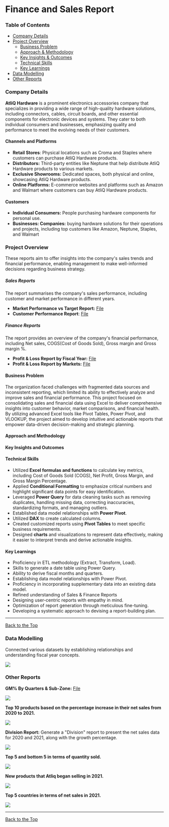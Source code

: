 # Finance and Sales Report

### Table of Contents
* [Company Details](#company-details)
* [Project Overview](#project-overview)
    * [Business Problem](#business-problem)
    * [Approach & Methodology](#approach-and-methodology)
    * [Key Insights & Outcomes](#key-insights-and-outcomes)
    * [Technical Skills](#technical-skills)
    * [Key Learnings](#key-learnings)
* [Data Modelling](#data-modelling)
* [Other Reports](#other-reports)
 
### Company Details
**AtliQ Hardware** is a prominent electronics accessories company that specializes in providing a wide range of high-quality hardware solutions, including connectors, cables, circuit boards, and other essential components for electronic devices and systems. They cater to both individual consumers and businesses, emphasizing quality and performance to meet the evolving needs of their customers.

#### Channels and Platforms
* **Retail Stores**: Physical locations such as Croma and Staples where customers can purchase AtliQ Hardware products.
* **Distributors:** Third-party entities like Neptune that help distribute AtliQ Hardware products to various markets.
* **Exclusive Showrooms:** Dedicated spaces, both physical and online, showcasing AtliQ Hardware products.
* **Online Platforms:** E-commerce websites and platforms such as Amazon and Walmart where customers can buy AtliQ Hardware products.

#### Customers
* **Individual Consumers:** People purchasing hardware components for personal use. 
* **Businesses: Companies:** buying hardware solutions for their operations and projects, including top customers like Amazon, Neptune, Staples, and Walmart

### Project Overview
These reports aim to offer insights into the company's sales trends and financial performance, enabling management to make well-informed decisions regarding business strategy.

##### Sales Reports
The report summarises the company's sales performance, including customer and market performance in different years.
* **Market Performance vs Target Report:** [File](https://github.com/BaderNader321/Finance-Sales-Report/blob/103c045ceaf5f9f1138b531a3cd16306608aa39b/Sales%20Analysis/Market%20Performance%20vs%20Target%20Report.pdf)
* **Customer Performance Report**: [File](https://github.com/BaderNader321/Finance-Sales-Report/blob/103c045ceaf5f9f1138b531a3cd16306608aa39b/Sales%20Analysis/Customer%20Sales%20Performance%20Report.pdf)

##### Finance Reports
The report provides an overview of the company's financial performance, including Net sales, COGS(Cost of Goods Sold), Gross margin and Gross margin %.
* **Profit & Loss Report by Fiscal Year:** [File](https://github.com/BaderNader321/Finance-Sales-Report/blob/103c045ceaf5f9f1138b531a3cd16306608aa39b/Finance%20Analysis/P%26L%20Report%20by%20Fiscal%20Year%202.pdf)
* **Profit & Loss Report by Markets:** [File](https://github.com/BaderNader321/Finance-Sales-Report/blob/103c045ceaf5f9f1138b531a3cd16306608aa39b/Finance%20Analysis/P%26L%20Report%20by%20Markets.pdf)

#### Business Problem
The organization faced challenges with fragmented data sources and inconsistent reporting, which limited its ability to effectively analyze and improve sales and financial performance. This project focused on consolidating sales and financial data using Excel to deliver comprehensive insights into customer behavior, market comparisons, and financial health. By utilizing advanced Excel tools like Pivot Tables, Power Pivot, and VLOOKUP, the project aimed to develop intuitive and actionable reports that empower data-driven decision-making and strategic planning.

#### Approach and Methodology

#### Key Insights and Outcomes

#### Technical Skills 
- Utilized **Excel formulas and functions** to calculate key metrics, including Cost of Goods Sold (COGS), Net Profit, Gross Margin, and Gross Margin Percentage.  
- Applied **Conditional Formatting** to emphasize critical numbers and highlight significant data points for easy identification.  
- Leveraged **Power Query** for data cleaning tasks such as removing duplicates, handling missing data, correcting inaccuracies, standardizing formats, and managing outliers.
- Established data model relationships with **Power Pivot**.
- Utilized **DAX** to create calculated columns.
- Created customized reports using **Pivot Tables** to meet specific business requirements.  
- Designed **charts** and visualizations to represent data effectively, making it easier to interpret trends and derive actionable insights.  

#### Key Learnings
* Proficiency in ETL methodology (Extract, Transform, Load).
* Skills to generate a date table using Power Query.
* Ability to derive fiscal months and quarters.
* Establishing data model relationships with Power Pivot.
* Proficiency in incorporating supplementary data into an existing data model. 
* Refined understanding of Sales & Finance Reports
* Designing user-centric reports with empathy in mind.
* Optimization of report generation through meticulous fine-tuning.
* Developing a systematic approach to devising a report-building plan.

***

[Back to the Top](#finance-and-sales-report)

### Data Modelling
Connected various datasets by establishing relationships and understanding fiscal year concepts.

<img src="https://github.com/BaderNader321/Finance-Sales-Report/blob/226380e53b709bbc9c8f1e6a446343b28aa611d7/Data%20Modelling.png" class="center">

### Other Reports

**GM% By Quarters & Sub-Zone:** [File](https://github.com/BaderNader321/Finance-Sales-Report/blob/9d2ca4e8c3e5d353f463ffa7742bb4f0475e7583/Finance%20Analysis/P%26L%20Report%20(GM%25%20by%20Quarters%20%26%20Sub-Zone).pdf)

<img src="https://github.com/BaderNader321/Finance-Sales-Report/blob/5a607a685cd9eccb3fa8ea3f2610d6831fda6fca/GM%25%20by%20quarters%20and%20sub%20zone.png" class="center">

**Top 10 products based on the percentage increase in their net sales from 2020 to 2021.**

<img src="https://github.com/BaderNader321/Finance-Sales-Report/blob/9da3fe669dfbeff94a79c69610d351b143a196a2/Images/Final%20Report_page-0001.jpg" class="center">

**Division Report:** Generate a "Division" report to present the net sales data for 2020 and 2021, along with the growth percentage.

<img src="https://github.com/BaderNader321/Finance-Sales-Report/blob/9da3fe669dfbeff94a79c69610d351b143a196a2/Images/Final%20Report_page-0002.jpg" class="center">

**Top 5 and bottom 5 in terms of quantity sold.**

<img src="https://github.com/BaderNader321/Finance-Sales-Report/blob/9da3fe669dfbeff94a79c69610d351b143a196a2/Images/Final%20Report_page-0003.jpg" class="center">

**New products that Atliq began selling in 2021.**

<img src="https://github.com/BaderNader321/Finance-Sales-Report/blob/9da3fe669dfbeff94a79c69610d351b143a196a2/Images/Final%20Report_page-0004.jpg" class="center">

**Top 5 countries in terms of net sales in 2021.**

<img src="https://github.com/BaderNader321/Finance-Sales-Report/blob/9da3fe669dfbeff94a79c69610d351b143a196a2/Images/Final%20Report_page-0005.jpg" class="center">

***

[Back to the Top](#finance-and-sales-report)
